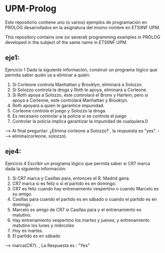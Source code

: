 # UPM-Prolog
Este repositorio contiene uno (o varios) ejemplos de programación en PROLOG desarrollados en la asignatura del mismo nombre en ETSIINF UPM.

This repository contains one (or several) programming examples in PROLOG developed in the subject of the same name in ETSIINF UPM.


## eje1:

Ejercicio 1 Dada la siguiente información, construir un programa lógico que permita saber quién va a
eliminar a quién:
1. Si Corleone controla Manhattan y Brooklyn, eliminará a Solozzo.
2. Si Solozzo controla la droga y Roth le apoya, eliminará a Corleone.
3. Si Roth apoya a Solozzo, éste controlará el Bronx y Harlem; pero si apoya a Corleone, este controlará Manhattan y Brooklyn.
4. Roth apoyará a quien le garantice impunidad.
5. Corleone controla el juego y Solozzo la droga.
6. Es necesario controlar a la policia si se controla el juego
7. Controlar la policía implica garantizar la impunidad de cualquiera.0

--> Al final preguntar: ¿Elimina corleone a Solozzo? , la respuesta es "yes".
  ---> elimina(corleone, solozzo).

## eje4:


Ejercicio 4 Escribir un programa lógico que permita saber si CR7 marca dada la siguiente información:

1. Si CR7 marca y Casillas para, entonces el R. Madrid gana.
2. CR7 marca si es feliz o si el partido es en domingo.
3. CR7 es feliz cuando hay entrenamiento vespertino o cuando Marcelo es su amigo.
4.  Casillas para cuando el partido es en sábado o cuando el partido es en domingo.
5. Marcelo es amigo de CR7 si Casillas para y el entrenamiento es matutino.
6. Hay entrenamiento vespertino los martes y jueves; y entrenamiento matutino los lunes y miércoles
7. Hoy es martes.
8. El partido es en sábado

--> marca(CR7). , La Respuesta es : "Yes"